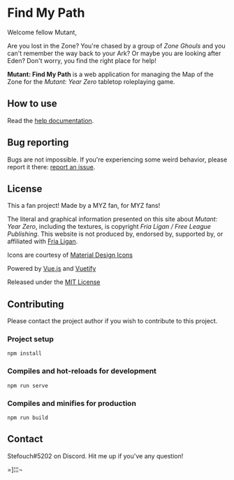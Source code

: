 # Find My Path

Welcome fellow Mutant,
 
Are you lost in the Zone? You're chased by a group of *Zone Ghouls* and you can't remember the way back to your Ark? Or maybe you are looking after Eden? Don't worry, you find the right place for help!

**Mutant: Find My Path** is a web application for managing the Map of the Zone for the *Mutant: Year Zero* tabletop roleplaying game.

## How to use

Read the [help documentation](https://www.mtgtreachery/zonemap/#/help).

## Bug reporting

Bugs are not impossible. If you're experiencing some weird behavior, please report it there: [report an issue](https://github.com/Stefouch/myz-zonemap/issues).

## License

This a fan project! Made by a MYZ fan, for MYZ fans!

The literal and graphical information presented on this site about *Mutant: Year Zero*, including the textures, is copyright *Fria Ligan / Free League Publishing*. This website is not produced by, endorsed by, supported by, or affiliated with [Fria Ligan](https://frialigan.se/en).

Icons are courtesy of [Material Design Icons](https://materialdesignicons.com/)

Powered by [Vue.js](https://vuejs.org/) and [Vuetify](https://vuetifyjs.com/)

Released under the [MIT License](https://opensource.org/licenses/MIT)

## Contributing

Please contact the project author if you wish to contribute to this project.

### Project setup
```
npm install
```

### Compiles and hot-reloads for development
```
npm run serve
```

### Compiles and minifies for production
```
npm run build
```

## Contact
Stefouch#5202 on Discord. Hit me up if you've any question!

=]¦¦¦¬